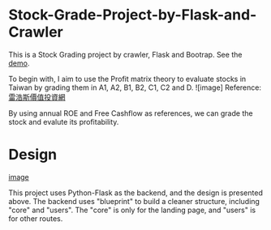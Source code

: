 # Stock-Grade-Project-by-Flask-and-Crawler
This is a Stock Grading project by crawler, Flask and Bootrap. See the [demo](https://www.youtube.com/watch?v=bwfWWsZeR0M&ab_channel=BoddyShen).

To begin with, I aim to use the Profit matrix theory to evaluate stocks in Taiwan by grading them in A1, A2, B1, B2, C1, C2 and D.
![image]
Reference: [雷浩斯價值投資網](https://redhouse.statementdog.com/archives/2178#more-2178,https://statementdog.com/explain/earningMatrix.html)

By using annual ROE and Free Cashflow as references, we can grade the stock and evalute its profitability.


# Design
[image](https://github.com/BoddyShen/Stock-Grading-Project-by-Flask-and-Crawler/blob/e766be2ab81951a03ab5ec77d2a0630d1aa175b7/image/Stock_Grading.png)


This project uses Python-Flask as the backend, and the design is presented above. The backend uses "blueprint" to build a 
cleaner structure, including "core" and "users". The "core" is only for the landing page, and "users" is for other routes.

